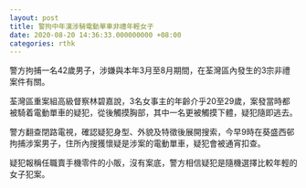 ```yaml
---
layout: post
title: 警拘中年漢涉騎電動單車非禮年輕女子
date: 2020-08-20 14:36:33.000000000 +08:00
categories: rthk
---
```


警方拘捕一名42歲男子，涉嫌與本年3月至8月期間，在荃灣區內發生的3宗非禮案件有關。

荃灣區重案組高級督察林碧嘉說，3名女事主的年齡介乎20至29歲，案發當時都被騎着電動單車的疑犯，從後觸摸胸部，其中一名更被觸摸下體，疑犯隨即逃去。

警方翻查閉路電視，確認疑犯身型、外貌及特徵後展開搜索，今早9時在葵盛西邨拘捕涉案男子，住所內搜獲懷疑是涉案的電動單車，疑犯會被通宵扣查。

疑犯報稱任職賣手機零件的小販，沒有案底，警方相信疑犯是隨機選擇比較年輕的女子犯案。
